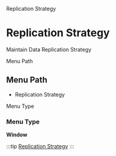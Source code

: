 
Replication Strategy
# Replication Strategy


Maintain Data Replication Strategy

Menu Path
## Menu Path



- Replication Strategy

Menu Type
### Menu Type

**Window**


:::tip
[Replication Strategy](functional-guide/window/window-replication-strategy.md)
:::